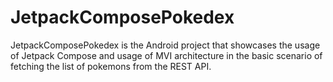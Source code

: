 # JetpackComposePokedex

JetpackComposePokedex is the Android project that showcases the usage of Jetpack Compose and usage of MVI architecture in the basic scenario of fetching the list of pokemons from the REST API.
